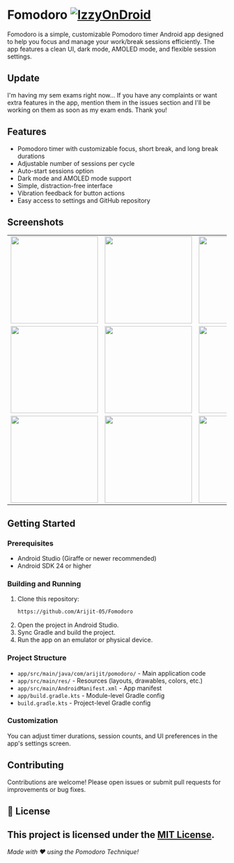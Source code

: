 # Fomodoro [![IzzyOnDroid](https://img.shields.io/badge/IzzyOnDroid-Fomodoro-brightgreen)](https://apt.izzysoft.de/packages/com.arijit.pomodoro)

Fomodoro is a simple, customizable Pomodoro timer Android app designed to help you focus and manage your work/break sessions efficiently. The app features a clean UI, dark mode, AMOLED mode, and flexible session settings.

## Update
I'm having my sem exams right now... If you have any complaints or want extra features in the app, mention them in the issues section and I'll be working on them as soon as my exam ends. Thank you!

## Features

- Pomodoro timer with customizable focus, short break, and long break durations
- Adjustable number of sessions per cycle
- Auto-start sessions option
- Dark mode and AMOLED mode support
- Simple, distraction-free interface
- Vibration feedback for button actions
- Easy access to settings and GitHub repository

## Screenshots

<table>
  <tr>
    <td><img src="https://github.com/user-attachments/assets/d5b21f6c-6467-4b92-ad7c-530604d44dde" width="200"/></td>
    <td><img src="https://github.com/user-attachments/assets/fb90b579-b087-4d35-9d18-396db7f6255b" width="200"/></td>
    <td><img src="https://github.com/user-attachments/assets/fe567f97-c93d-48cf-b09b-2f3c0722a5ef" width="200"/></td>
  </tr>
  <tr>
    <td><img src="https://github.com/user-attachments/assets/5f2d6733-ff85-4936-8caa-567ab58e61da" width="200"/></td>
    <td><img src="https://github.com/user-attachments/assets/ec704c3a-201c-4ebc-9487-f452e0c92222" width="200"/></td>
    <td><img src="https://github.com/user-attachments/assets/a9f1333b-eb10-4eca-9e13-a8ccf4989cd3" width="200"/></td>
  </tr>
  <tr>
    <td><img src="https://github.com/user-attachments/assets/28147867-1bf7-4b93-b836-93f9f85d118c" width="200"/></td>
    <td><img src="https://github.com/user-attachments/assets/7a3145a6-3fa2-4e10-b58b-05e008f7b094" width="200"/></td>
    <td><img src="https://github.com/user-attachments/assets/122ba9da-6179-4c21-a656-c427d461e9c0" width="200"/></td>
  </tr>
</table>


## Getting Started

### Prerequisites

- Android Studio (Giraffe or newer recommended)
- Android SDK 24 or higher

### Building and Running

1. Clone this repository:
    ```sh
    https://github.com/Arijit-05/Fomodoro
    ```
2. Open the project in Android Studio.
3. Sync Gradle and build the project.
4. Run the app on an emulator or physical device.

### Project Structure

- `app/src/main/java/com/arijit/pomodoro/` - Main application code
- `app/src/main/res/` - Resources (layouts, drawables, colors, etc.)
- `app/src/main/AndroidManifest.xml` - App manifest
- `app/build.gradle.kts` - Module-level Gradle config
- `build.gradle.kts` - Project-level Gradle config

### Customization

You can adjust timer durations, session counts, and UI preferences in the app's settings screen.

## Contributing

Contributions are welcome! Please open issues or submit pull requests for improvements or bug fixes.

## 📄 License
This project is licensed under the [MIT License](./LICENSE).
---


*Made with ❤️ using the Pomodoro Technique!*
